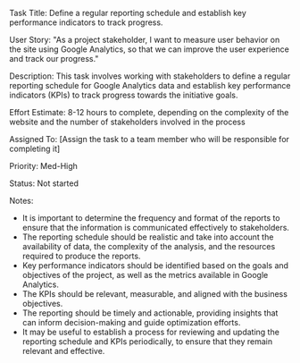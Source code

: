 Task Title: Define a regular reporting schedule and establish key performance indicators to track progress.

User Story: "As a project stakeholder, I want to measure user behavior on the site using Google Analytics, so that we can improve the user experience and track our progress."

Description: This task involves working with stakeholders to define a regular reporting schedule for Google Analytics data and establish key performance indicators (KPIs) to track progress towards the initiative goals.

Effort Estimate: 8-12 hours to complete, depending on the complexity of the website and the number of stakeholders involved in the process

Assigned To: [Assign the task to a team member who will be responsible for completing it]

Priority: Med-High

Status: Not started

Notes:
* It is important to determine the frequency and format of the reports to ensure that the information is communicated effectively to stakeholders.
* The reporting schedule should be realistic and take into account the availability of data, the complexity of the analysis, and the resources required to produce the reports.
* Key performance indicators should be identified based on the goals and objectives of the project, as well as the metrics available in Google Analytics.
* The KPIs should be relevant, measurable, and aligned with the business objectives.
* The reporting should be timely and actionable, providing insights that can inform decision-making and guide optimization efforts.
* It may be useful to establish a process for reviewing and updating the reporting schedule and KPIs periodically, to ensure that they remain relevant and effective.